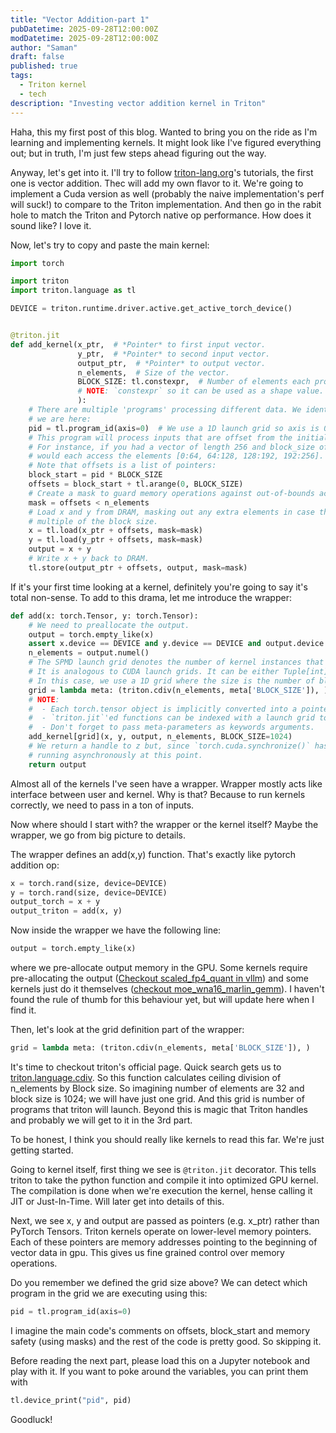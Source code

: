 ```yaml
---
title: "Vector Addition-part 1"
pubDatetime: 2025-09-28T12:00:00Z
modDatetime: 2025-09-28T12:00:00Z
author: "Saman"
draft: false
published: true
tags:
  - Triton kernel
  - tech
description: "Investing vector addition kernel in Triton"
---
```


Haha, this my first post of this blog. Wanted to bring you on the ride as I'm learning and implementing kernels. It might look like I've figured everything out; but in truth, I'm just few steps ahead figuring out the way.

Anyway, let's get into it. I'll try to follow [triton-lang.org](https://triton-lang.org/main/getting-started/tutorials/01-vector-add.html)'s tutorials, the first one is vector addition. Thec will add my own flavor to it. We're going to implement a Cuda version as well (probably the naive implementation's perf will suck!) to compare to the Triton implementation. And then go in the rabit hole to match the Triton and Pytorch native op performance. How does it sound like? I love it.

Now, let's try to copy and paste the main kernel:
```python
import torch

import triton
import triton.language as tl

DEVICE = triton.runtime.driver.active.get_active_torch_device()


@triton.jit
def add_kernel(x_ptr,  # *Pointer* to first input vector.
               y_ptr,  # *Pointer* to second input vector.
               output_ptr,  # *Pointer* to output vector.
               n_elements,  # Size of the vector.
               BLOCK_SIZE: tl.constexpr,  # Number of elements each program should process.
               # NOTE: `constexpr` so it can be used as a shape value.
               ):
    # There are multiple 'programs' processing different data. We identify which program
    # we are here:
    pid = tl.program_id(axis=0)  # We use a 1D launch grid so axis is 0.
    # This program will process inputs that are offset from the initial data.
    # For instance, if you had a vector of length 256 and block_size of 64, the programs
    # would each access the elements [0:64, 64:128, 128:192, 192:256].
    # Note that offsets is a list of pointers:
    block_start = pid * BLOCK_SIZE
    offsets = block_start + tl.arange(0, BLOCK_SIZE)
    # Create a mask to guard memory operations against out-of-bounds accesses.
    mask = offsets < n_elements
    # Load x and y from DRAM, masking out any extra elements in case the input is not a
    # multiple of the block size.
    x = tl.load(x_ptr + offsets, mask=mask)
    y = tl.load(y_ptr + offsets, mask=mask)
    output = x + y
    # Write x + y back to DRAM.
    tl.store(output_ptr + offsets, output, mask=mask)
```
If it's your first time looking at a kernel, definitely you're going to say it's total non-sense. To add to this drama, let me introduce the wrapper:
```python
def add(x: torch.Tensor, y: torch.Tensor):
    # We need to preallocate the output.
    output = torch.empty_like(x)
    assert x.device == DEVICE and y.device == DEVICE and output.device == DEVICE
    n_elements = output.numel()
    # The SPMD launch grid denotes the number of kernel instances that run in parallel.
    # It is analogous to CUDA launch grids. It can be either Tuple[int], or Callable(metaparameters) -> Tuple[int].
    # In this case, we use a 1D grid where the size is the number of blocks:
    grid = lambda meta: (triton.cdiv(n_elements, meta['BLOCK_SIZE']), )
    # NOTE:
    #  - Each torch.tensor object is implicitly converted into a pointer to its first element.
    #  - `triton.jit`'ed functions can be indexed with a launch grid to obtain a callable GPU kernel.
    #  - Don't forget to pass meta-parameters as keywords arguments.
    add_kernel[grid](x, y, output, n_elements, BLOCK_SIZE=1024)
    # We return a handle to z but, since `torch.cuda.synchronize()` hasn't been called, the kernel is still
    # running asynchronously at this point.
    return output
```
Almost all of the kernels I've seen have a wrapper. Wrapper mostly acts like interface between user and kernel. Why is that? Because to run kernels correctly, we need to pass in a ton of inputs.

Now where should I start with? the wrapper or the kernel itself? Maybe the wrapper, we go from big picture to details.

The wrapper defines an add(x,y) function. That's exactly like pytorch addition op:
```python
x = torch.rand(size, device=DEVICE)
y = torch.rand(size, device=DEVICE)
output_torch = x + y
output_triton = add(x, y)
```

Now inside the wrapper we have the following line:
```python
output = torch.empty_like(x)
```
where we pre-allocate output memory in the GPU. Some kernels require pre-allocating the output ([Checkout scaled_fp4_quant in vllm](https://github.com/vllm-project/vllm/blob/0307428d65acf5cf1a73a70a7722e076bbb83f22/vllm/_custom_ops.py#L1131)) and some kernels just do it themselves ([checkout moe_wna16_marlin_gemm](kernel-https://github.com/vllm-project/vllm/blob/0307428d65acf5cf1a73a70a7722e076bbb83f22/vllm/_custom_ops.py#L1131)). I haven't found the rule of thumb for this behaviour yet, but will update here when I find it.

Then, let's look at the grid definition part of the wrapper:
```python
grid = lambda meta: (triton.cdiv(n_elements, meta['BLOCK_SIZE']), )
```
It's time to checkout triton's official page. Quick search gets us to [triton.language.cdiv](https://triton-lang.org/main/python-api/generated/triton.language.cdiv.html). So this function calculates ceiling division of n_elements by Block size. So imagining number of elements are 32 and block size is 1024; we will have just one grid. And this grid is number of programs that triton will launch. Beyond this is magic that Triton handles and probably we will get to it in the 3rd part.

To be honest, I think you should really like kernels to read this far. We're just getting started.

Going to kernel itself, first thing we see is `@triton.jit` decorator. This tells triton to take the python function and compile it into optimized GPU kernel. The compilation is done when we're execution the kernel, hense calling it JIT or Just-In-Time. Will later get into details of this.

Next, we see x, y and output are passed as pointers (e.g. x_ptr) rather than PyTorch Tensors. Triton kernels operate on lower-level memory pointers. Each of these pointers are memory addresses pointing to the beginning of vector data in gpu. This gives us fine grained control over memory operations.

Do you remember we defined the grid size above? We can detect which program in the grid we are executing using this:
```python
pid = tl.program_id(axis=0)
```

I imagine the main code's comments on offsets, block_start and memory safety (using masks) and the rest of the code is pretty good. So skipping it.

Before reading the next part, please load this on a Jupyter notebook and play with it. If you want to poke around the variables, you can print them with 
```python
tl.device_print("pid", pid)
```

Goodluck!